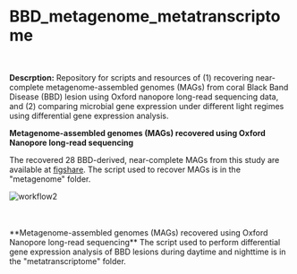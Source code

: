 # BBD_metagenome_metatranscriptome
<br/>

 **Descrption:**
Repository for scripts and resources of (1) recovering near-complete metagenome-assembled genomes (MAGs) from coral Black Band Disease (BBD) lesion using Oxford nanopore long-read sequencing data, and (2) comparing microbial gene expression under different light regimes using differential gene expression analysis.
  

**Metagenome-assembled genomes (MAGs) recovered using Oxford Nanopore long-read sequencing**

The recovered 28 BBD-derived, near-complete MAGs from this study are available at [figshare](https://doi.org/10.6084/m9.figshare.27611787).
The script used to recover MAGs is in the "metagenome" folder. 


![workflow2](https://github.com/user-attachments/assets/0b788388-a878-445b-8b88-ea08b15f9954)

<br/>
<br/>
**Metagenome-assembled genomes (MAGs) recovered using Oxford Nanopore long-read sequencing**
The script used to perform differential gene expression analysis of BBD lesions during daytime and nighttime is in the "metatranscriptome" folder.
